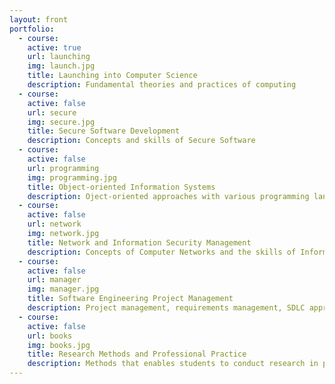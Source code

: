 ```yaml
---
layout: front
portfolio:
  - course:
    active: true
    url: launching
    img: launch.jpg
    title: Launching into Computer Science
    description: Fundamental theories and practices of computing
  - course:
    active: false
    url: secure
    img: secure.jpg
    title: Secure Software Development
    description: Concepts and skills of Secure Software
  - course:
    active: false
    url: programming
    img: programming.jpg
    title: Object-oriented Information Systems
    description: Oject-oriented approaches with various programming languages
  - course:
    active: false
    url: network
    img: network.jpg
    title: Network and Information Security Management
    description: Concepts of Computer Networks and the skills of Information Security Management
  - course:
    active: false
    url: manager
    img: manager.jpg
    title: Software Engineering Project Management
    description: Project management, requirements management, SDLC approaches
  - course:
    active: false
    url: books
    img: books.jpg
    title: Research Methods and Professional Practice
    description: Methods that enables students to conduct research in practical settings
---
```

<!-- last update 8/11/2021 /1 -->

